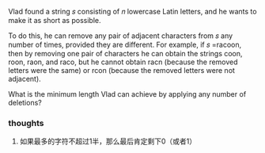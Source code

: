 Vlad found a string 𝑠
consisting of 𝑛
lowercase Latin letters, and he wants to make it as short as possible.

To do this, he can remove any pair of adjacent characters from 𝑠
any number of times, provided they are different. For example, if 𝑠
=racoon, then by removing one pair of characters he can obtain the strings coon, roon, raon, and raco, but he cannot
obtain racn (because the removed letters were the same) or rcon (because the removed letters were not adjacent).

What is the minimum length Vlad can achieve by applying any number of deletions?

### thoughts

1. 如果最多的字符不超过1半，那么最后肯定剩下0（或者1）